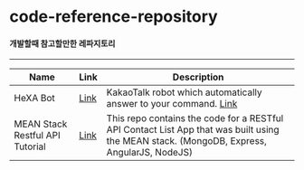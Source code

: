 # code-reference-repository
#### 개발할때 참고할만한 레파지토리

***


| Name | Link | Description |
|-|-|-|
|HeXA Bot|[Link](https://github.com/carpedm20/HeXA-Bot)|KakaoTalk robot which automatically answer to your command. [Link](http://carpedm20.blogspot.com/2013/08/blog-post.html)|
|MEAN Stack Restful API Tutorial|[Link](https://github.com/michaelcheng924/meanstacktutorial)|This repo contains the code for a RESTful API Contact List App that was built using the MEAN stack. (MongoDB, Express, AngularJS, NodeJS)|
